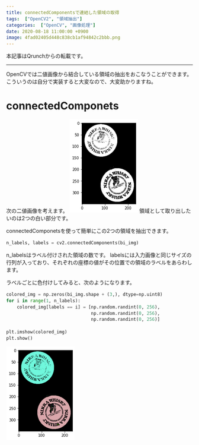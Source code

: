 ```yaml
---
title: connectedComponentsで連結した領域の取得
tags:  ["OpenCV2", "領域抽出"]
categories:  ["OpenCV", "画像処理"]
date: 2020-08-18 11:00:00 +0900
image: 4fad02405d448c838cb1af94842c2bbb.png
---
```

本記事はQrunchからの転載です。
___
OpenCVでは二値画像から結合している領域の抽出をおこなうことができます。
こういうのは自分で実装すると大変なので、大変助かりますね。

# connectedComponets
次の二値画像を考えます。
![](2037ec7a540fcf5d985618285acccc09.png)
領域として取り出したいのは2つの白い部分です。

connectedComponetsを使って簡単にこの2つの領域を抽出できます。
```Python
n_labels, labels = cv2.connectedComponents(bi_img)
```
n_labelsはラベル付けされた領域の数です。
labelsには入力画像と同じサイズの行列が入っており、それぞれの座標の値がその位置での領域のラベルをあらわします。

ラベルごとに色付けしてみると、次のようになります。
```Python
colored_img = np.zeros(bi_img.shape + (3,), dtype=np.uint8)
for i in range(1, n_labels):
    colored_img[labels == i] = [np.random.randint(0, 256), 
                                np.random.randint(0, 256), 
                                np.random.randint(0, 256)] 

plt.imshow(colored_img)
plt.show()
```
![](4fad02405d448c838cb1af94842c2bbb.png)
